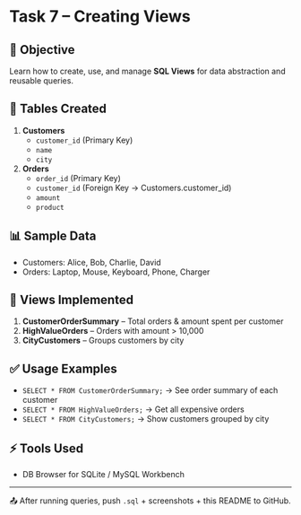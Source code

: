 # Task 7 – Creating Views

## 🎯 Objective
Learn how to create, use, and manage **SQL Views** for data abstraction and reusable queries.

## 📂 Tables Created
1. **Customers**
   - `customer_id` (Primary Key)
   - `name`
   - `city`
2. **Orders**
   - `order_id` (Primary Key)
   - `customer_id` (Foreign Key → Customers.customer_id)
   - `amount`
   - `product`

## 📊 Sample Data
- Customers: Alice, Bob, Charlie, David
- Orders: Laptop, Mouse, Keyboard, Phone, Charger

## 🔗 Views Implemented
1. **CustomerOrderSummary** – Total orders & amount spent per customer  
2. **HighValueOrders** – Orders with amount > 10,000  
3. **CityCustomers** – Groups customers by city  

## ✅ Usage Examples
- `SELECT * FROM CustomerOrderSummary;` → See order summary of each customer  
- `SELECT * FROM HighValueOrders;` → Get all expensive orders  
- `SELECT * FROM CityCustomers;` → Show customers grouped by city  

## ⚡ Tools Used
- DB Browser for SQLite / MySQL Workbench

---

📤 After running queries, push `.sql` + screenshots + this README to GitHub.
